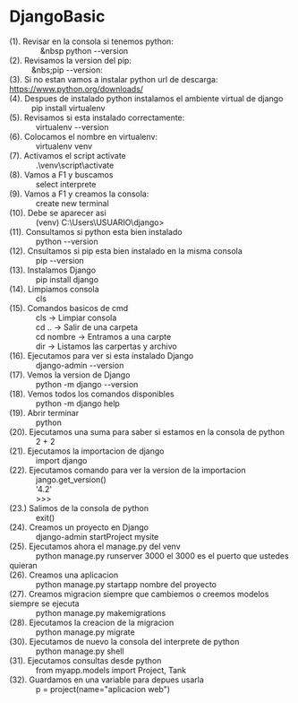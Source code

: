 # DjangoBasic
(1). Revisar en la consola si tenemos python:<br>
    &nbsp;&nbsp;&nbsp;&nbsp;&nbsp;&nbsp;&nbsp;&nbsp;&nbsp;&nbsp;&nbsp;&nbsp;&nbsp;&nbsp;&nbsp&nbsp;python --version<br>
(2). Revisamos la version del pip:<br>
    &nbsp;&nbsp;&nbsp;&nbsp;&nbsp;&nbsp;&nbsp;&nbsp;&nbsp;&nbsp;&nbs;pip --version:<br>
(3). Si no estan vamos a instalar python url de descarga:<br>
    https://www.python.org/downloads/<br>
(4). Despues de instalado python instalamos el ambiente virtual de django<br>
    &nbsp;&nbsp;&nbsp;&nbsp;&nbsp;&nbsp;&nbsp;&nbsp;&nbsp;&nbsp;pip install virtualenv<br>
(5). Revisamos si esta instalado correctamente:<br>
    &nbsp;&nbsp;&nbsp;&nbsp;&nbsp;&nbsp;&nbsp;&nbsp;&nbsp;&nbsp;&nbsp;&nbsp;virtualenv --version<br>
(6). Colocamos el nombre en virtualenv:<br>
    &nbsp;&nbsp;&nbsp;&nbsp;&nbsp;&nbsp;&nbsp;&nbsp;&nbsp;&nbsp;&nbsp;&nbsp;virtualenv venv<br>
(7). Activamos el script activate<br>
    &nbsp;&nbsp;&nbsp;&nbsp;&nbsp;&nbsp;&nbsp;&nbsp;&nbsp;&nbsp;&nbsp;&nbsp;.\venv\script\activate<br>
(8). Vamos a F1 y buscamos <br>
    &nbsp;&nbsp;&nbsp;&nbsp;&nbsp;&nbsp;&nbsp;&nbsp;&nbsp;&nbsp;&nbsp;&nbsp;select interprete<br>
(9). Vamos a F1 y creamos la consola:<br>
    &nbsp;&nbsp;&nbsp;&nbsp;&nbsp;&nbsp;&nbsp;&nbsp;&nbsp;&nbsp;&nbsp;&nbsp;create new terminal<br>
(10). Debe se aparecer asi<br>
      &nbsp;&nbsp;&nbsp;&nbsp;&nbsp;&nbsp;&nbsp;&nbsp;&nbsp;&nbsp;&nbsp;&nbsp;(venv) C:\Users\USUARIO\django><br>
(11). Consultamos si python esta bien instalado <br>
      &nbsp;&nbsp;&nbsp;&nbsp;&nbsp;&nbsp;&nbsp;&nbsp;&nbsp;&nbsp;&nbsp;&nbsp;python --version<br>
(12). Cnsultamos si pip esta bien instalado en la misma consola<br>
      &nbsp;&nbsp;&nbsp;&nbsp;&nbsp;&nbsp;&nbsp;&nbsp;&nbsp;&nbsp;&nbsp;&nbsp;pip --version<br>
(13). Instalamos Django <br>
      &nbsp;&nbsp;&nbsp;&nbsp;&nbsp;&nbsp;&nbsp;&nbsp;&nbsp;&nbsp;&nbsp;&nbsp;pip install django<br>
(14). Limpiamos consola <br>
      &nbsp;&nbsp;&nbsp;&nbsp;&nbsp;&nbsp;&nbsp;&nbsp;&nbsp;&nbsp;&nbsp;&nbsp;cls<br>
(15). Comandos basicos de cmd<br>
      &nbsp;&nbsp;&nbsp;&nbsp;&nbsp;&nbsp;&nbsp;&nbsp;&nbsp;&nbsp;&nbsp;&nbsp;cls -> Limpiar consola<br>
      &nbsp;&nbsp;&nbsp;&nbsp;&nbsp;&nbsp;&nbsp;&nbsp;&nbsp;&nbsp;&nbsp;&nbsp;cd .. -> Salir de una carpeta<br>
      &nbsp;&nbsp;&nbsp;&nbsp;&nbsp;&nbsp;&nbsp;&nbsp;&nbsp;&nbsp;&nbsp;&nbsp;cd nombre -> Entramos a una carpte<br>
      &nbsp;&nbsp;&nbsp;&nbsp;&nbsp;&nbsp;&nbsp;&nbsp;&nbsp;&nbsp;&nbsp;&nbsp;dir -> Listamos las carpertas y archivo<br>
(16). Ejecutamos para ver si esta instalado Django<br>
      &nbsp;&nbsp;&nbsp;&nbsp;&nbsp;&nbsp;&nbsp;&nbsp;&nbsp;&nbsp;&nbsp;&nbsp;django-admin --version<br>
(17). Vemos la version de Django<br>
      &nbsp;&nbsp;&nbsp;&nbsp;&nbsp;&nbsp;&nbsp;&nbsp;&nbsp;&nbsp;&nbsp;&nbsp;python -m django --version<br>
(18). Vemos todos los comandos disponibles<br>
      &nbsp;&nbsp;&nbsp;&nbsp;&nbsp;&nbsp;&nbsp;&nbsp;&nbsp;&nbsp;&nbsp;&nbsp;python -m django help <br>
(19). Abrir terminar <br>
      &nbsp;&nbsp;&nbsp;&nbsp;&nbsp;&nbsp;&nbsp;&nbsp;&nbsp;&nbsp;&nbsp;&nbsp;python<br>
(20). Ejecutamos una suma para saber si estamos en la consola de python<br>
      &nbsp;&nbsp;&nbsp;&nbsp;&nbsp;&nbsp;&nbsp;&nbsp;&nbsp;&nbsp;&nbsp;&nbsp;2 + 2<br>
(21). Ejecutamos la importacion de django<br>
       &nbsp;&nbsp;&nbsp;&nbsp;&nbsp;&nbsp;&nbsp;&nbsp;&nbsp;&nbsp;&nbsp;&nbsp;import django<br>
(22). Ejecutamos comando para ver la version de la importacion<br>
      &nbsp;&nbsp;&nbsp;&nbsp;&nbsp;&nbsp;&nbsp;&nbsp;&nbsp;&nbsp;&nbsp;&nbsp;jango.get_version()<br>
      &nbsp;&nbsp;&nbsp;&nbsp;&nbsp;&nbsp;&nbsp;&nbsp;&nbsp;&nbsp;&nbsp;&nbsp;'4.2'<br>
      &nbsp;&nbsp;&nbsp;&nbsp;&nbsp;&nbsp;&nbsp;&nbsp;&nbsp;&nbsp;&nbsp;&nbsp;>>> <br>
(23.) Salimos de la consola de python<br>
      &nbsp;&nbsp;&nbsp;&nbsp;&nbsp;&nbsp;&nbsp;&nbsp;&nbsp;&nbsp;&nbsp;&nbsp;exit()<br>
(24). Creamos un proyecto en Django<br>
      &nbsp;&nbsp;&nbsp;&nbsp;&nbsp;&nbsp;&nbsp;&nbsp;&nbsp;&nbsp;&nbsp;&nbsp;django-admin startProject mysite<br>
(25). Ejecutamos ahora el manage.py del venv<br>
      &nbsp;&nbsp;&nbsp;&nbsp;&nbsp;&nbsp;&nbsp;&nbsp;&nbsp;&nbsp;&nbsp;&nbsp;python manage.py runserver 3000 el 3000 es el puerto que ustedes quieran<br>
(26). Creamos una aplicacion <br>
      &nbsp;&nbsp;&nbsp;&nbsp;&nbsp;&nbsp;&nbsp;&nbsp;&nbsp;&nbsp;&nbsp;&nbsp;python manage.py startapp  nombre del proyecto<br>
(27). Creamos migracion siempre que cambiemos o creemos modelos siempre se ejecuta<br>
      &nbsp;&nbsp;&nbsp;&nbsp;&nbsp;&nbsp;&nbsp;&nbsp;&nbsp;&nbsp;&nbsp;&nbsp;python manage.py makemigrations<br>
(28). Ejecutamos la creacion de la migracion<br>
      &nbsp;&nbsp;&nbsp;&nbsp;&nbsp;&nbsp;&nbsp;&nbsp;&nbsp;&nbsp;&nbsp;&nbsp;python manage.py migrate<br>
(30). Ejecutamos de nuevo la consola del interprete de python<br>
      &nbsp;&nbsp;&nbsp;&nbsp;&nbsp;&nbsp;&nbsp;&nbsp;&nbsp;&nbsp;&nbsp;&nbsp;python manage.py shell<br>
(31). Ejecutamos consultas desde python<br>
      &nbsp;&nbsp;&nbsp;&nbsp;&nbsp;&nbsp;&nbsp;&nbsp;&nbsp;&nbsp;&nbsp;&nbsp;from myapp.models import Project, Tank<br>
(32). Guardamos en una variable para depues usarla<br>
     &nbsp;&nbsp;&nbsp;&nbsp;&nbsp;&nbsp;&nbsp;&nbsp;&nbsp;&nbsp;&nbsp;&nbsp;p = project(name="aplicacion web")<br>
      
